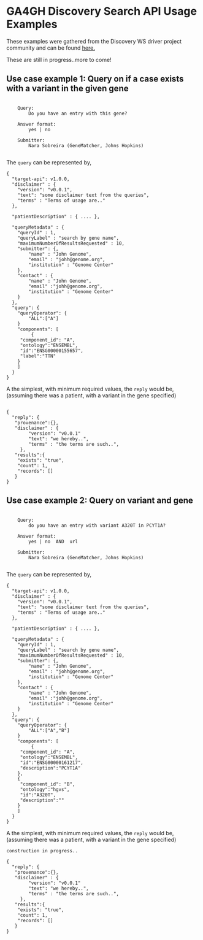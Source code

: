 # GA4GH Discovery Search API Usage Examples

These examples were gathered from the Discovery WS driver project community and can be found [here.](https://docs.google.com/spreadsheets/d/1Vxfo7hssqsMtJeLUWTj5HRTAkE0q8bcl10V_N-SjwpE/edit#gid=0)

These are still in progress..more to come!

## Use case example 1: Query on if a case exists with a variant in the given gene
```

	Query:
		Do you have an entry with this gene?		
	
	Answer format:
		yes | no	

	Submitter: 
		Nara Sobreira (GeneMatcher, Johns Hopkins)		
																					
```

The `query` can be represented by,

```
{
  "target-api": v1.0.0,
  "disclaimer" : {
  	"version": "v0.0.1",
  	"text": "some disclaimer text from the queries",
  	"terms" : "Terms of usage are.."
  },
  
  "patientDescription" : { .... },
  
  "queryMetadata" : {
	"queryId" : 1,
	"queryLabel" : "search by gene name",
	"maximumNumberOfResultsRequested" : 10,
	"submitter": {,
		"name" : "John Genome",
		"email" : "johh@genome.org",
		"institution" : "Genome Center" 
	},
	"contact" : {
		"name" : "John Genome",
		"email" :"johh@genome.org",
		"institution" : "Genome Center"
	}
  },
  "query": {
    "queryOperator": {
    	"ALL":["A"]
    }
    "components": [
    	 {
	 "component_id": "A",
	 "ontology":"ENSEMBL",
	 "id":"ENSG00000155657",
	 "label":"TTN"
 	}
    ]
  }
}

```


A the simplest, with minimum required values, the `reply` would be, (assuming there was a patient, with a variant in the gene specified)

```

{
  "reply": {
   "provenance":{},
   "disclaimer" : {
		"version": "v0.0.1"
		"text": "we hereby..",
		"terms" : "the terms are such..",
 	 },
   "results":{
   	"exists": "true",
	"count": 1,
	"records": []
   }
}

```


## Use case example 2: Query on variant and gene
```

	Query:
		do you have an entry with variant A320T in PCYT1A?		
	
	Answer format:
		yes | no  AND  url

	Submitter: 
		Nara Sobreira (GeneMatcher, Johns Hopkins)		
																					
```

The `query` can be represented by,

```
{
  "target-api": v1.0.0,
  "disclaimer" : {
  	"version": "v0.0.1",
  	"text": "some disclaimer text from the queries",
  	"terms" : "Terms of usage are.."
  },
  
  "patientDescription" : { .... },
  
  "queryMetadata" : {
	"queryId" : 1,
	"queryLabel" : "search by gene name",
	"maximumNumberOfResultsRequested" : 10,
	"submitter": {,
		"name" : "John Genome",
		"email" : "johh@genome.org",
		"institution" : "Genome Center" 
	},
	"contact" : {
		"name" : "John Genome",
		"email" :"johh@genome.org",
		"institution" : "Genome Center"
	}
  },
  "query": {
    "queryOperator": {
    	"ALL":["A","B"]
    }
    "components": [
    	 {
	 "component_id": "A",
	 "ontology":"ENSEMBL",
	 "id":"ENSG00000161217",
	 "description":"PCYT1A"
 	},
	{
	 "component_id": "B",
	 "ontology":"hgvs",
	 "id":"A320T",
	 "description":""
 	}
    ]
  }
}

```


A the simplest, with minimum required values, the `reply` would be, (assuming there was a patient, with a variant in the gene specified)

```
construction in progress..

{
  "reply": {
   "provenance":{},
   "disclaimer" : {
		"version": "v0.0.1"
		"text": "we hereby..",
		"terms" : "the terms are such..",
 	 },
   "results":{
   	"exists": "true",
	"count": 1,
	"records": []
   }
}

```
